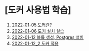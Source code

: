 # [도커 사용법 학습]
   
1. [2022-01-05 도커란?]( https://github.com/seuhong98/Study/blob/main/%EB%8F%84%EC%BB%A4%20%EA%B3%B5%EB%B6%80/2022-12-05%20%EB%8F%84%EC%BB%A4%EC%9D%98%20%EC%A0%95%EC%9D%98,%20%ED%95%84%EC%9A%94%EC%84%B1%20%ED%95%99%EC%8A%B5/README.md ) 
2. [2022-01-06 도커 설치 실습](https://github.com/seuhong98/Study/blob/main/%EB%8F%84%EC%BB%A4%20%EA%B3%B5%EB%B6%80/2022-12-06%20%EB%8F%84%EC%BB%A4%20%EC%84%A4%EC%B9%98/README.md)
3. [2022-01-12 볼륨 생성, Postgres 설치]()
4. [2022-01-12_2 도커 적용]()
